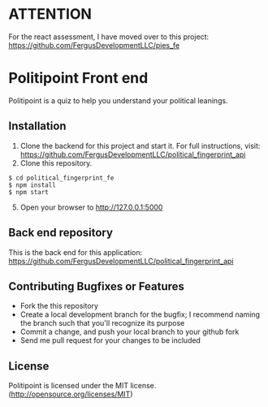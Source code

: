 # ATTENTION  

For the react assessment, I have moved over to this project:
https://github.com/FergusDevelopmentLLC/pies_fe

# Politipoint Front end

Politipoint is a quiz to help you understand your political leanings.

## Installation
1. Clone the backend for this project and start it. For full instructions, visit: https://github.com/FergusDevelopmentLLC/political_fingerprint_api
2. Clone this repository.
```
$ cd political_fingerprint_fe
$ npm install
$ npm start
```
5. Open your browser to http://127.0.0.1:5000

## Back end repository

This is the back end for this application: https://github.com/FergusDevelopmentLLC/political_fingerprint_api

## Contributing Bugfixes or Features

* Fork the this repository
* Create a local development branch for the bugfix; I recommend naming the branch such that you'll recognize its purpose
* Commit a change, and push your local branch to your github fork
* Send me pull request for your changes to be included

## License

Politipoint is licensed under the MIT license. (http://opensource.org/licenses/MIT)